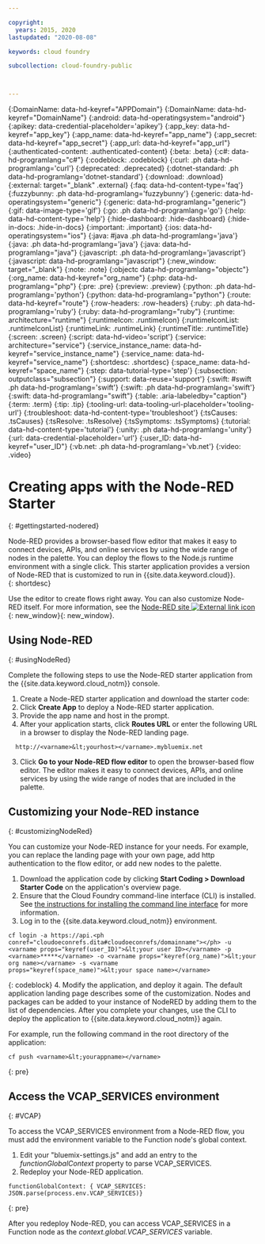 ```yaml
---

copyright:
  years: 2015, 2020
lastupdated: "2020-08-08"

keywords: cloud foundry

subcollection: cloud-foundry-public



---
```




{:DomainName: data-hd-keyref="APPDomain"}
{:DomainName: data-hd-keyref="DomainName"}
{:android: data-hd-operatingsystem="android"}
{:apikey: data-credential-placeholder='apikey'}
{:app_key: data-hd-keyref="app_key"}
{:app_name: data-hd-keyref="app_name"}
{:app_secret: data-hd-keyref="app_secret"}
{:app_url: data-hd-keyref="app_url"}
{:authenticated-content: .authenticated-content}
{:beta: .beta}
{:c#: data-hd-programlang="c#"}
{:codeblock: .codeblock}
{:curl: .ph data-hd-programlang='curl'}
{:deprecated: .deprecated}
{:dotnet-standard: .ph data-hd-programlang='dotnet-standard'}
{:download: .download}
{:external: target="_blank" .external}
{:faq: data-hd-content-type='faq'}
{:fuzzybunny: .ph data-hd-programlang='fuzzybunny'}
{:generic: data-hd-operatingsystem="generic"}
{:generic: data-hd-programlang="generic"}
{:gif: data-image-type='gif'}
{:go: .ph data-hd-programlang='go'}
{:help: data-hd-content-type='help'}
{:hide-dashboard: .hide-dashboard}
{:hide-in-docs: .hide-in-docs}
{:important: .important}
{:ios: data-hd-operatingsystem="ios"}
{:java: #java .ph data-hd-programlang='java'}
{:java: .ph data-hd-programlang='java'}
{:java: data-hd-programlang="java"}
{:javascript: .ph data-hd-programlang='javascript'}
{:javascript: data-hd-programlang="javascript"}
{:new_window: target="_blank"}
{:note: .note}
{:objectc data-hd-programlang="objectc"}
{:org_name: data-hd-keyref="org_name"}
{:php: data-hd-programlang="php"}
{:pre: .pre}
{:preview: .preview}
{:python: .ph data-hd-programlang='python'}
{:python: data-hd-programlang="python"}
{:route: data-hd-keyref="route"}
{:row-headers: .row-headers}
{:ruby: .ph data-hd-programlang='ruby'}
{:ruby: data-hd-programlang="ruby"}
{:runtime: architecture="runtime"}
{:runtimeIcon: .runtimeIcon}
{:runtimeIconList: .runtimeIconList}
{:runtimeLink: .runtimeLink}
{:runtimeTitle: .runtimeTitle}
{:screen: .screen}
{:script: data-hd-video='script'}
{:service: architecture="service"}
{:service_instance_name: data-hd-keyref="service_instance_name"}
{:service_name: data-hd-keyref="service_name"}
{:shortdesc: .shortdesc}
{:space_name: data-hd-keyref="space_name"}
{:step: data-tutorial-type='step'}
{:subsection: outputclass="subsection"}
{:support: data-reuse='support'}
{:swift: #swift .ph data-hd-programlang='swift'}
{:swift: .ph data-hd-programlang='swift'}
{:swift: data-hd-programlang="swift"}
{:table: .aria-labeledby="caption"}
{:term: .term}
{:tip: .tip}
{:tooling-url: data-tooling-url-placeholder='tooling-url'}
{:troubleshoot: data-hd-content-type='troubleshoot'}
{:tsCauses: .tsCauses}
{:tsResolve: .tsResolve}
{:tsSymptoms: .tsSymptoms}
{:tutorial: data-hd-content-type='tutorial'}
{:unity: .ph data-hd-programlang='unity'}
{:url: data-credential-placeholder='url'}
{:user_ID: data-hd-keyref="user_ID"}
{:vb.net: .ph data-hd-programlang='vb.net'}
{:video: .video}


# Creating apps with the Node-RED Starter
{: #gettingstarted-nodered}

<!-- This file is reused in the CF Public subcollection. -->

Node-RED provides a browser-based flow editor that makes it easy to connect devices, APIs, and online services by using the wide range of nodes in the palette. You can deploy the flows to the Node.js runtime environment with a single click. This starter application provides a version of Node-RED that is customized to run in {{site.data.keyword.cloud}}.   
{: shortdesc}

Use the editor to create flows right away. You can also customize Node-RED itself. For more information, see the [Node-RED site ![External link icon](../../icons/launch-glyph.svg "External link icon")](http://nodered.org/){: new_window}{: new_window}.

## Using Node-RED
{: #usingNodeRed}

Complete the following steps to use the Node-RED starter application from the {{site.data.keyword.cloud_notm}} console.

1. Create a Node-RED starter application and download the starter code:
  1. Click **Create App** to deploy a Node-RED starter application.
  2. Provide the app name and host in the prompt.
2. After your application starts, click **Routes URL** or enter the following URL in a browser to display the Node-RED landing page.
  ```
    http://<varname>&lt;yourhost></varname>.mybluemix.net
  ```

3. Click **Go to your Node-RED flow editor** to open the browser-based flow editor. The editor makes it easy to connect devices, APIs, and online services by using the wide range of nodes that are included in the palette.

## Customizing your Node-RED instance
{: #customizingNodeRed}

You can customize your Node-RED instance for your needs. For example, you can replace the landing page with your own page, add http authentication to the flow editor, or add new nodes to the palette.

1. Download the application code by clicking **Start Coding > Download Starter Code** on the application's overview page.
2. Ensure that the Cloud Foundry command-line interface (CLI) is installed. See [the instructions for installing the command line interface](/docs/starters/?topic=starters-download-modify-and-redeploy-your-cloud-foundry-app-with-the-command-line-interface) for more information.
3. Log in to the {{site.data.keyword.cloud_notm}} environment.
  ```
  cf login -a https://api.<ph conref="cloudoeconrefs.dita#cloudoeconrefs/domainname"></ph> -u <varname props="keyref(user_ID)">&lt;your user ID></varname> -p <varname>*****</varname> -o <varname props="keyref(org_name)">&lt;your org name></varname> -s <varname
  props="keyref(space_name)">&lt;your space name></varname>
  ```
  {: codeblock}
4. Modify the application, and deploy it again. The default application landing page describes some of the customization. Nodes and packages can be added to your instance of NodeRED by adding them to the list of dependencies.  After you complete your changes, use the CLI to deploy the application to {{site.data.keyword.cloud_notm}} again.

  For example, run the following command in the root directory of the application:
  ```
  cf push <varname>&lt;yourappname></varname>
  ```
  {: pre}

## Access the VCAP_SERVICES environment
{: #VCAP}

To access the VCAP_SERVICES environment from a Node-RED flow, you must add the environment variable to the Function node's global context.

1. Edit your "bluemix-settings.js" and add an entry to the *functionGlobalContext* property to parse VCAP_SERVICES.
2. Redeploy your Node-RED application.

  ```
  functionGlobalContext: { VCAP_SERVICES: JSON.parse(process.env.VCAP_SERVICES)}
  ```
  {: pre}

After you redeploy Node-RED, you can  access VCAP_SERVICES in a Function node as the *context.global.VCAP_SERVICES* variable.


